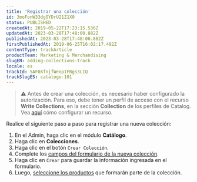 ```yaml
---
title: 'Registrar una colección'
id: 3moFonW33dgOYDrU21Z1X0
status: PUBLISHED
createdAt: 2019-05-22T17:23:15.536Z
updatedAt: 2023-03-28T17:48:00.882Z
publishedAt: 2023-03-28T17:48:00.882Z
firstPublishedAt: 2019-06-25T16:02:17.492Z
contentType: trackArticle
productTeam: Marketing & Merchandising
slugEN: adding-collections-track
locale: es
trackId: 5AF0XfnjfWeopIFBgs3LIQ
trackSlugES: catalogo-101
---
```


>⚠️ Antes de crear una colección, es necesario haber configurado la autorización. Para eso, debe tener un perfil de acceso con el recurso **Write Collections**, en la sección **Collection** de los perfiles de Catalog. Vea [aquí](https://help.vtex.com/es/tutorial/perfiles-de-acceso--7HKK5Uau2H6wxE1rH5oRbc) cómo configurar un recurso.

Realice el siguiente paso a paso para registrar una nueva colección:

1. En el Admin, haga clic en el módulo **Catálogo**.
2. Haga clic en **Colecciones**.
3. Haga clic en el botón `Crear Colección`.
4. Complete los [campos del formulario de la nueva colección](https://help.vtex.com/es/tutorial/cadastrar-colecoes-beta--yJBHqNMViOAnnnq4fyOye#campos-de-registro-de-la-coleccion).
5. Haga clic en `Crear` para guardar la información ingresada en el formulario.
6. Luego, [seleccione los productos](https://help.vtex.com/es/tutorial/cadastrar-colecoes-beta--yJBHqNMViOAnnnq4fyOye#seleccion-de-productos) que formarán parte de la colección.
